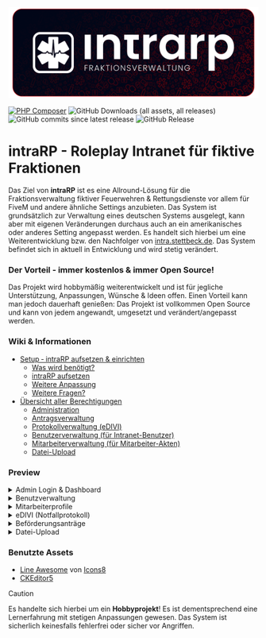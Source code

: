 ![intraRP Logo](/.github/intrarp_banner.png)

[![PHP Composer](https://github.com/intraRP/intraRP/actions/workflows/php.yml/badge.svg)](https://github.com/intraRP/intraRP/actions/workflows/php.yml) ![GitHub Downloads (all assets, all releases)](https://img.shields.io/github/downloads/intraRP/intraRP/total) ![GitHub commits since latest release](https://img.shields.io/github/commits-since/intraRP/intraRP/latest) ![GitHub Release](https://img.shields.io/github/v/release/intraRP/intraRP)




# intraRP - Roleplay Intranet für fiktive Fraktionen

Das Ziel von **intraRP** ist es eine Allround-Lösung für die Fraktionsverwaltung fiktiver Feuerwehren & Rettungsdienste vor allem für FiveM und andere ähnliche Settings anzubieten. Das System ist grundsätzlich zur Verwaltung eines deutschen Systems ausgelegt, kann aber mit eigenen Veränderungen durchaus auch an ein amerikanisches oder anderes Setting angepasst werden. Es handelt sich hierbei um eine Weiterentwicklung bzw. den Nachfolger von [intra.stettbeck.de](https://github.com/itshypax/intra.stettbeck.de). Das System befindet sich in aktuell in Entwicklung und wird stetig verändert.

### **Der Vorteil - immer kostenlos & immer Open Source!**

Das Projekt wird hobbymäßig weiterentwickelt und ist für jegliche Unterstützung, Anpassungen, Wünsche & Ideen offen. Einen Vorteil kann man jedoch dauerhaft genießen: Das Projekt ist vollkommen Open Source und kann von jedem angewandt, umgesetzt und verändert/angepasst werden.

### Wiki & Informationen

- [Setup ‐ intraRP aufsetzen & einrichten](https://github.com/itshypax/intraRP/wiki/Setup-%E2%80%90-intraRP-aufsetzen-&-einrichten)
  - [Was wird benötigt?](https://github.com/itshypax/intraRP/wiki/Setup-%E2%80%90-intraRP-aufsetzen-&-einrichten#was-wird-ben%C3%B6tigt)
  - [intraRP aufsetzen](https://github.com/itshypax/intraRP/wiki/Setup-%E2%80%90-intraRP-aufsetzen-&-einrichten#intrarp-aufsetzen)
  - [Weitere Anpassung](https://github.com/itshypax/intraRP/wiki/Setup-%E2%80%90-intraRP-aufsetzen-&-einrichten#weitere-anpassung)
  - [Weitere Fragen?](https://github.com/itshypax/intraRP/wiki/Setup-%E2%80%90-intraRP-aufsetzen-&-einrichten#weitere-fragen)
- [Übersicht aller Berechtigungen](https://github.com/itshypax/intraRP/wiki/%C3%9Cbersicht-aller-Berechtigungen)
  - [Administration](https://github.com/itshypax/intraRP/wiki/%C3%9Cbersicht-aller-Berechtigungen#administration)
  - [Antragsverwaltung](https://github.com/itshypax/intraRP/wiki/%C3%9Cbersicht-aller-Berechtigungen#antragsverwaltung)
  - [Protokollverwaltung (eDIVI)](https://github.com/itshypax/intraRP/wiki/%C3%9Cbersicht-aller-Berechtigungen#protokollverwaltung-edivi)
  - [Benutzerverwaltung (für Intranet-Benutzer)](https://github.com/itshypax/intraRP/wiki/%C3%9Cbersicht-aller-Berechtigungen#benutzerverwaltung-f%C3%BCr-intranet-benutzer)
  - [Mitarbeiterverwaltung (für Mitarbeiter-Akten)](https://github.com/itshypax/intraRP/wiki/%C3%9Cbersicht-aller-Berechtigungen#mitarbeiterverwaltung-f%C3%BCr-mitarbeiter-akten)
  - [Datei-Upload](https://github.com/itshypax/intraRP/wiki/%C3%9Cbersicht-aller-Berechtigungen#datei-upload)

### Preview

<details>
  <summary>Admin Login & Dashboard</summary>
  Login-Seite
  <img src="/.github/PREVIEW/loginpage.png">
  
  Dashboard
  <img src="/.github/PREVIEW/dashboard.png">
</details>
<details>
  <summary>Benutzverwaltung</summary>
  Benutzer erstellen
  <img src="/.github/PREVIEW/userCreate.png">
  
  Benutzerliste
  <img src="/.github/PREVIEW/userList.png">

Benutzer bearbeiten
<img src="/.github/PREVIEW/userEdit.png">

</details>
<details>
  <summary>Mitarbeiterprofile</summary>
  Mitarbeiter anlegen
  <img src="/.github/PREVIEW/aktenCreate.png">
  
  Mitarbeiter-Übersicht
  <img src="/.github/PREVIEW/aktenListe.png">

Mitarbeiterprofil
<img src="/.github/PREVIEW/aktenView1.png">
<img src="/.github/PREVIEW/aktenView2.png">

</details>
<details>
  <summary>eDIVI (Notfallprotokoll)</summary>
  eDIVI anlegen
  <img src="/.github/PREVIEW/ediviCreate1.png">
  <img src="/.github/PREVIEW/ediviCreate2.png">
  
  eDIVI Liste
  <img src="/.github/PREVIEW/ediviList.png">

QM-Optionen<br>
<img src="/.github/PREVIEW/ediviQMLog.png">
<img src="/.github/PREVIEW/ediviQMOptions.png">

</details>
<details>
  <summary>Beförderungsanträge</summary>
  Benutzer-Ansicht
  <img src="/.github/PREVIEW/befAntragUser.png">
  <img src="/.github/PREVIEW/befAntragViewUser.png">
  
  Liste der Anträge
  <img src="/.github/PREVIEW/befAntragList.png">

Admininistrative Ansicht
<img src="/.github/PREVIEW/befAntragViewAdmin.png">

</details>
<details>
  <summary>Datei-Upload</summary>
  Upload-Seite
  <img src="/.github/PREVIEW/fileUpload.png">
  
  Log aller Uploads
  <img src="/.github/PREVIEW/fileLog.png">
</details>

### Benutzte Assets

- [Line Awesome](https://icons8.com/line-awesome) von [Icons8](https://icons8.com/)
- [CKEditor5](https://ckeditor.com/)

> [!CAUTION]
> Es handelte sich hierbei um ein **Hobbyprojekt**! Es ist dementsprechend eine Lernerfahrung mit stetigen Anpassungen gewesen. Das System ist sicherlich keinesfalls fehlerfrei oder sicher vor Angriffen.
